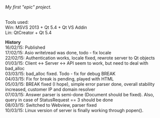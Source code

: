 <h6>My first "epic" project.<br></h6>

Tools used:<br>
Win: MSVS 2013 + Qt 5.4 + Qt VS Addin<br>
Lin: QtCreator + Qt 5.4<br>

<b>History</b><br>
16/02/15: Published<br>
17/02/15: Asio write\read was done, todo - fix locale<br>
22/02/15: Authentication works, locale fixed, rewrote server to Qt objects<br>
01/03/15: Client <-> Server <-> API seem to work, but need to deal with bad_alloc<br>
03/03/15: bad_alloc fixed. Todo - fix for debug BREAK<br>
04/03/15: Fix for break is pending, played with HTML<br>
05/03/15: BREAK fixed (I hope), simple error parser done, overall stability increased, customer IP and domain resolver<br>
07/03/15: Answer parser is semi-done (Document should be fixed). Also, query in case of StatusRequest == 3 should be done<br>
08/03/15: Switched to Webview, parser fixed<br>
10/03/15: Linux version of server is finally working through popen().<br>
